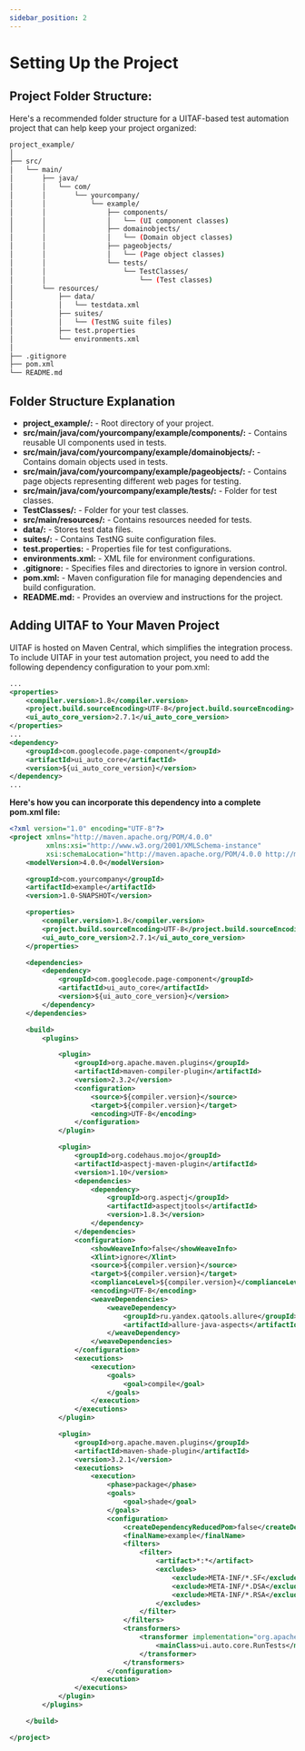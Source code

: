 ```yaml
---
sidebar_position: 2
---
```


# Setting Up the Project

## **Project Folder Structure:**

Here's a recommended folder structure for a UITAF-based test automation project that can help keep your project organized:

```bash title="Project Folder Structure"
project_example/
│
├── src/
│   └── main/
│       ├── java/
│       │   └── com/
│       │       └── yourcompany/
│       │           └── example/
│       │               ├── components/
│       │               │   └── (UI component classes)
│       │               ├── domainobjects/
│       │               │   └── (Domain object classes)
│       │               ├── pageobjects/
│       │               │   └── (Page object classes)
│       │               └── tests/
│       │                   └── TestClasses/
│       │                       └── (Test classes)
│       └── resources/
│           ├── data/
│           │   └── testdata.xml
│           ├── suites/
│           │   └── (TestNG suite files)
│           ├── test.properties
│           └── environments.xml
│
├── .gitignore
├── pom.xml
└── README.md
```

## **Folder Structure Explanation**

- **project_example/:** - Root directory of your project.
- **src/main/java/com/yourcompany/example/components/:** - Contains reusable UI components used in tests.
- **src/main/java/com/yourcompany/example/domainobjects/:** - Contains domain objects used in tests.
- **src/main/java/com/yourcompany/example/pageobjects/:** - Contains page objects representing different web pages for testing.
- **src/main/java/com/yourcompany/example/tests/:** - Folder for test classes.
- **TestClasses/:** - Folder for your test classes.
- **src/main/resources/:** - Contains resources needed for tests.
- **data/:** - Stores test data files.
- **suites/:** - Contains TestNG suite configuration files.
- **test.properties:** - Properties file for test configurations.
- **environments.xml:** - XML file for environment configurations.
- **.gitignore:** - Specifies files and directories to ignore in version control.
- **pom.xml:** - Maven configuration file for managing dependencies and build configuration.
- **README.md:** - Provides an overview and instructions for the project.

## Adding UITAF to Your Maven Project

UITAF is hosted on Maven Central, which simplifies the integration process. To include UITAF in your test automation project, you need to add the following dependency configuration to your pom.xml:

```xml title="pom.xml"
...
<properties>
    <compiler.version>1.8</compiler.version>
    <project.build.sourceEncoding>UTF-8</project.build.sourceEncoding>
    <ui_auto_core_version>2.7.1</ui_auto_core_version>
</properties>
...
<dependency>
    <groupId>com.googlecode.page-component</groupId>
    <artifactId>ui_auto_core</artifactId>
    <version>${ui_auto_core_version}</version>
</dependency>
...
```

**Here's how you can incorporate this dependency into a complete pom.xml file:**

```xml title="Complete pom.xml Example"
<?xml version="1.0" encoding="UTF-8"?>
<project xmlns="http://maven.apache.org/POM/4.0.0"
         xmlns:xsi="http://www.w3.org/2001/XMLSchema-instance"
         xsi:schemaLocation="http://maven.apache.org/POM/4.0.0 http://maven.apache.org/xsd/maven-4.0.0.xsd">
    <modelVersion>4.0.0</modelVersion>

    <groupId>com.yourcompany</groupId>
    <artifactId>example</artifactId>
    <version>1.0-SNAPSHOT</version>

    <properties>
        <compiler.version>1.8</compiler.version>
        <project.build.sourceEncoding>UTF-8</project.build.sourceEncoding>
        <ui_auto_core_version>2.7.1</ui_auto_core_version>
    </properties>

    <dependencies>
        <dependency>
            <groupId>com.googlecode.page-component</groupId>
            <artifactId>ui_auto_core</artifactId>
            <version>${ui_auto_core_version}</version>
        </dependency>
    </dependencies>

    <build>
        <plugins>

            <plugin>
                <groupId>org.apache.maven.plugins</groupId>
                <artifactId>maven-compiler-plugin</artifactId>
                <version>2.3.2</version>
                <configuration>
                    <source>${compiler.version}</source>
                    <target>${compiler.version}</target>
                    <encoding>UTF-8</encoding>
                </configuration>
            </plugin>

            <plugin>
                <groupId>org.codehaus.mojo</groupId>
                <artifactId>aspectj-maven-plugin</artifactId>
                <version>1.10</version>
                <dependencies>
                    <dependency>
                        <groupId>org.aspectj</groupId>
                        <artifactId>aspectjtools</artifactId>
                        <version>1.8.3</version>
                    </dependency>
                </dependencies>
                <configuration>
                    <showWeaveInfo>false</showWeaveInfo>
                    <Xlint>ignore</Xlint>
                    <source>${compiler.version}</source>
                    <target>${compiler.version}</target>
                    <complianceLevel>${compiler.version}</complianceLevel>
                    <encoding>UTF-8</encoding>
                    <weaveDependencies>
                        <weaveDependency>
                            <groupId>ru.yandex.qatools.allure</groupId>
                            <artifactId>allure-java-aspects</artifactId>
                        </weaveDependency>
                    </weaveDependencies>
                </configuration>
                <executions>
                    <execution>
                        <goals>
                            <goal>compile</goal>
                        </goals>
                    </execution>
                </executions>
            </plugin>

            <plugin>
                <groupId>org.apache.maven.plugins</groupId>
                <artifactId>maven-shade-plugin</artifactId>
                <version>3.2.1</version>
                <executions>
                    <execution>
                        <phase>package</phase>
                        <goals>
                            <goal>shade</goal>
                        </goals>
                        <configuration>
                            <createDependencyReducedPom>false</createDependencyReducedPom>
                            <finalName>example</finalName>
                            <filters>
                                <filter>
                                    <artifact>*:*</artifact>
                                    <excludes>
                                        <exclude>META-INF/*.SF</exclude>
                                        <exclude>META-INF/*.DSA</exclude>
                                        <exclude>META-INF/*.RSA</exclude>
                                    </excludes>
                                </filter>
                            </filters>
                            <transformers>
                                <transformer implementation="org.apache.maven.plugins.shade.resource.ManifestResourceTransformer">
                                    <mainClass>ui.auto.core.RunTests</mainClass>
                                </transformer>
                            </transformers>
                        </configuration>
                    </execution>
                </executions>
            </plugin>
        </plugins>

    </build>

</project>

```
